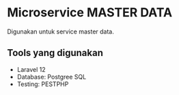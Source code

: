 # **Microservice MASTER DATA**

Digunakan untuk service master data.

## **Tools yang digunakan**
- Laravel 12
- Database: Postgree SQL
- Testing: PESTPHP